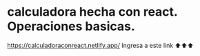# calculadora hecha con react. Operaciones basicas.
https://calculadoraconreact.netlify.app/
Ingresa a este link ⬆⬆⬆
